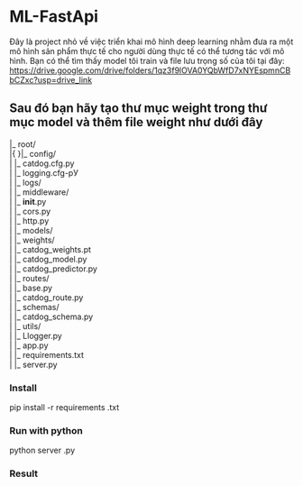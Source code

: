 # ML-FastApi
Đây là project nhỏ về việc triển khai mô hình deep learning nhằm đưa ra một mô hình sản phẩm thực tế cho người dùng thực tế có thể tương tác với mô hình. 
Bạn có thể tìm thấy model tôi train và file lưu trọng số của tôi tại đây: https://drive.google.com/drive/folders/1qz3f9lOVA0YQbWfD7xNYEspmnCBbCZxc?usp=drive_link
## Sau đó bạn hãy tạo thư mục weight trong thư mục model và thêm file weight như dưới đây
|_ root/  
|{   }|_ config/  
|       |_ catdog.cfg.py  
|       |_ logging.cfg-pУ  
|   |_ logs/  
|   |_ middleware/  
|       |_ __init__.py  
|       |_ cors.py  
|       |_ http.py  
|   |_ models/  
|       |_ weights/  
|           |_ catdog_weights.pt  
|       |_ catdog_model.py  
|       |_ catdog_predictor.py  
|   |_ routes/  
|       |_ base.py  
|       |_ catdog_route.py  
|   |_ schemas/  
|       |_ catdog_schema.py  
|   |_ utils/  
|       |_ Llogger.py  
|   |_ app.py  
|   |_ requirements.txt  
|   |_ server.py  
### Install 
pip install -r requirements .txt
### Run with python
python server .py
### Result
